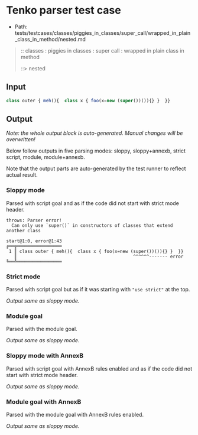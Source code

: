 # Tenko parser test case

- Path: tests/testcases/classes/piggies_in_classes/super_call/wrapped_in_plain_class_in_method/nested.md

> :: classes : piggies in classes : super call : wrapped in plain class in method
>
> ::> nested

## Input

`````js
class outer { meh(){  class x { foo(x=new (super())()){} }  }}
`````

## Output

_Note: the whole output block is auto-generated. Manual changes will be overwritten!_

Below follow outputs in five parsing modes: sloppy, sloppy+annexb, strict script, module, module+annexb.

Note that the output parts are auto-generated by the test runner to reflect actual result.

### Sloppy mode

Parsed with script goal and as if the code did not start with strict mode header.

`````
throws: Parser error!
  Can only use `super()` in constructors of classes that extend another class

start@1:0, error@1:43
╔══╦═════════════════
 1 ║ class outer { meh(){  class x { foo(x=new (super())()){} }  }}
   ║                                            ^^^^^^------- error
╚══╩═════════════════

`````

### Strict mode

Parsed with script goal but as if it was starting with `"use strict"` at the top.

_Output same as sloppy mode._

### Module goal

Parsed with the module goal.

_Output same as sloppy mode._

### Sloppy mode with AnnexB

Parsed with script goal with AnnexB rules enabled and as if the code did not start with strict mode header.

_Output same as sloppy mode._

### Module goal with AnnexB

Parsed with the module goal with AnnexB rules enabled.

_Output same as sloppy mode._
